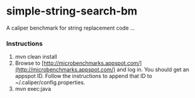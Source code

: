 simple-string-search-bm
=======================

A caliper benchmark for string replacement code ...

### Instructions

1. mvn clean install
2. Browse to [http://microbenchmarks.appspot.com/](http://microbenchmarks.appspot.com/) and log in. You should get an appspot ID. Follow the instructions to append that ID to ~/.caliper/config.properties.
3. mvn exec:java
